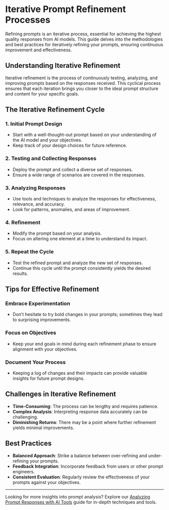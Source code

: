 # Iterative Prompt Refinement Processes

Refining prompts is an iterative process, essential for achieving the highest quality responses from AI models. This guide delves into the methodologies and best practices for iteratively refining your prompts, ensuring continuous improvement and effectiveness.

## Understanding Iterative Refinement

Iterative refinement is the process of continuously testing, analyzing, and improving prompts based on the responses received. This cyclical process ensures that each iteration brings you closer to the ideal prompt structure and content for your specific goals.

## The Iterative Refinement Cycle

### 1. Initial Prompt Design
- Start with a well-thought-out prompt based on your understanding of the AI model and your objectives.
- Keep track of your design choices for future reference.

### 2. Testing and Collecting Responses
- Deploy the prompt and collect a diverse set of responses.
- Ensure a wide range of scenarios are covered in the responses.

### 3. Analyzing Responses
- Use tools and techniques to analyze the responses for effectiveness, relevance, and accuracy.
- Look for patterns, anomalies, and areas of improvement.

### 4. Refinement
- Modify the prompt based on your analysis.
- Focus on altering one element at a time to understand its impact.

### 5. Repeat the Cycle
- Test the refined prompt and analyze the new set of responses.
- Continue this cycle until the prompt consistently yields the desired results.

## Tips for Effective Refinement

### Embrace Experimentation
- Don’t hesitate to try bold changes in your prompts; sometimes they lead to surprising improvements.

### Focus on Objectives
- Keep your end goals in mind during each refinement phase to ensure alignment with your objectives.

### Document Your Process
- Keeping a log of changes and their impacts can provide valuable insights for future prompt designs.

## Challenges in Iterative Refinement

- **Time-Consuming**: The process can be lengthy and requires patience.
- **Complex Analysis**: Interpreting response data accurately can be challenging.
- **Diminishing Returns**: There may be a point where further refinement yields minimal improvements.

## Best Practices

- **Balanced Approach**: Strike a balance between over-refining and under-refining your prompts.
- **Feedback Integration**: Incorporate feedback from users or other prompt engineers.
- **Consistent Evaluation**: Regularly review the effectiveness of your prompts against your objectives.

---

Looking for more insights into prompt analysis? Explore our [Analyzing Prompt Responses with AI Tools](Analyzing-Prompt-Responses-with-AI-Tools/README.md) guide for in-depth techniques and tools.
